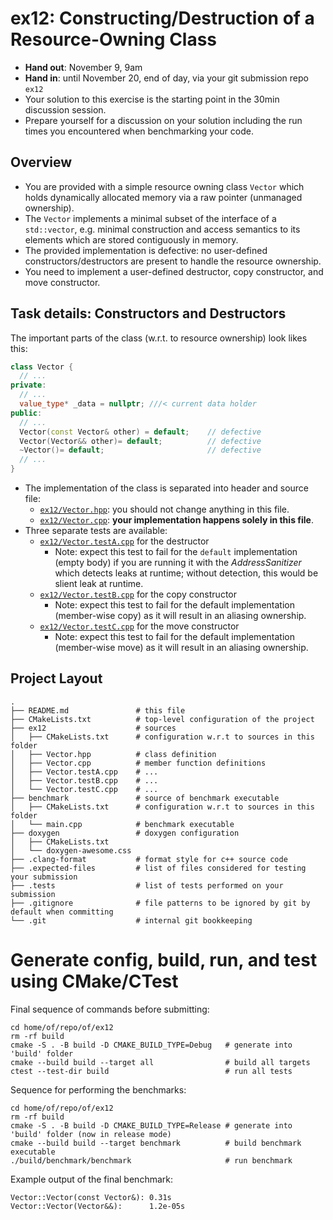 # ex12: Constructing/Destruction of a Resource-Owning Class

- **Hand out**: November 9, 9am
- **Hand in**: until November 20, end of day, via your git submission repo `ex12`
- Your solution to this exercise is the starting point in the 30min discussion session.
- Prepare yourself for a discussion on your solution including the run times you encountered when benchmarking your code.

## Overview

- You are provided with a simple resource owning class `Vector` which holds dynamically allocated memory via a raw pointer (unmanaged ownership).
- The `Vector` implements a minimal subset of the interface of a `std::vector`, e.g. minimal construction and access semantics to its elements which are stored contiguously in memory.
- The provided implementation is defective: no user-defined constructors/destructors are present to handle the resource ownership.
- You need to implement a user-defined destructor, copy constructor, and move constructor.


## Task details: Constructors and Destructors

The important parts of the class (w.r.t. to resource ownership) look likes this:

```cpp
class Vector {
  // ...
private:
  // ...
  value_type* _data = nullptr; ///< current data holder
public:
  // ...
  Vector(const Vector& other) = default;    // defective
  Vector(Vector&& other)= default;          // defective
  ~Vector()= default;                       // defective
  // ...
}
```

- The implementation of the class is separated into header and source file:
    - [`ex12/Vector.hpp`](ex12/Vector.hpp): you should not change anything in this file.
    - [`ex12/Vector.cpp`](ex12/Vector.cpp): **your implementation happens solely in this file**.
- Three separate tests are available:
    - [`ex12/Vector.testA.cpp`](ex12/Vector.testA.cpp) for the destructor
        - Note: expect this test to fail for the `default` implementation (empty body) if you are running it with the *AddressSanitizer* which detects leaks at runtime; without detection, this would be slient leak at runtime.
    - [`ex12/Vector.testB.cpp`](ex12/Vector.testB.cpp) for the copy constructor
        - Note: expect this test to fail for the default implementation (member-wise copy) as it will result in an aliasing ownership.
    - [`ex12/Vector.testC.cpp`](ex12/Vector.testC.cpp) for the move constructor
        - Note: expect this test to fail for the default implementation (member-wise move) as it will result in an aliasing ownership.

## Project Layout

```
.
├── README.md               # this file
├── CMakeLists.txt          # top-level configuration of the project
├── ex12                    # sources
│   ├── CMakeLists.txt      # configuration w.r.t to sources in this folder
│   ├── Vector.hpp          # class definition
│   ├── Vector.cpp          # member function definitions
│   ├── Vector.testA.cpp    # ...
│   ├── Vector.testB.cpp    # ...
│   └── Vector.testC.cpp    # ...
├── benchmark               # source of benchmark executable
│   ├── CMakeLists.txt      # configuration w.r.t to sources in this folder
│   └── main.cpp            # benchmark executable
├── doxygen                 # doxygen configuration
│   ├── CMakeLists.txt
│   └── doxygen-awesome.css
├── .clang-format           # format style for c++ source code
├── .expected-files         # list of files considered for testing your submission
├── .tests                  # list of tests performed on your submission
├── .gitignore              # file patterns to be ignored by git by default when committing
└── .git                    # internal git bookkeeping
```

# Generate config, build, run, and test using CMake/CTest

Final sequence of commands before submitting:
```shell
cd home/of/repo/of/ex12
rm -rf build
cmake -S . -B build -D CMAKE_BUILD_TYPE=Debug   # generate into 'build' folder
cmake --build build --target all                # build all targets
ctest --test-dir build                          # run all tests
```

Sequence for performing the benchmarks:

```shell
cd home/of/repo/of/ex12
rm -rf build
cmake -S . -B build -D CMAKE_BUILD_TYPE=Release # generate into 'build' folder (now in release mode)
cmake --build build --target benchmark          # build benchmark executable
./build/benchmark/benchmark                     # run benchmark
```

Example output of the final benchmark:
```shell
Vector::Vector(const Vector&): 0.31s
Vector::Vector(Vector&&):      1.2e-05s
```
